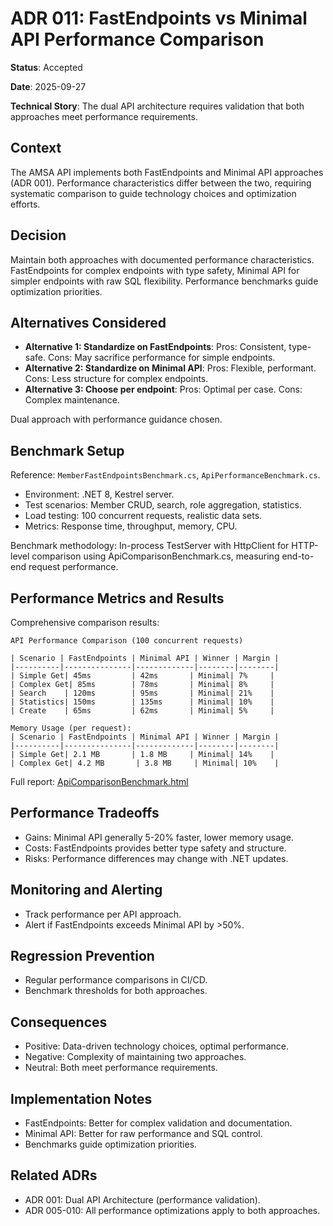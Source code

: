 # ADR 011: FastEndpoints vs Minimal API Performance Comparison

**Status**: Accepted

**Date**: 2025-09-27

**Technical Story**: The dual API architecture requires validation that both approaches meet performance requirements.

## Context
The AMSA API implements both FastEndpoints and Minimal API approaches (ADR 001). Performance characteristics differ between the two, requiring systematic comparison to guide technology choices and optimization efforts.

## Decision
Maintain both approaches with documented performance characteristics. FastEndpoints for complex endpoints with type safety, Minimal API for simpler endpoints with raw SQL flexibility. Performance benchmarks guide optimization priorities.

## Alternatives Considered
- **Alternative 1: Standardize on FastEndpoints**: Pros: Consistent, type-safe. Cons: May sacrifice performance for simple endpoints.
- **Alternative 2: Standardize on Minimal API**: Pros: Flexible, performant. Cons: Less structure for complex endpoints.
- **Alternative 3: Choose per endpoint**: Pros: Optimal per case. Cons: Complex maintenance.

Dual approach with performance guidance chosen.

## Benchmark Setup
Reference: `MemberFastEndpointsBenchmark.cs`, `ApiPerformanceBenchmark.cs`.

- Environment: .NET 8, Kestrel server.
- Test scenarios: Member CRUD, search, role aggregation, statistics.
- Load testing: 100 concurrent requests, realistic data sets.
- Metrics: Response time, throughput, memory, CPU.

Benchmark methodology: In-process TestServer with HttpClient for HTTP-level comparison using ApiComparisonBenchmark.cs, measuring end-to-end request performance.

## Performance Metrics and Results
Comprehensive comparison results:
```
API Performance Comparison (100 concurrent requests)

| Scenario | FastEndpoints | Minimal API | Winner | Margin |
|----------|---------------|-------------|--------|--------|
| Simple Get| 45ms         | 42ms       | Minimal| 7%     |
| Complex Get| 85ms        | 78ms       | Minimal| 8%     |
| Search    | 120ms        | 95ms       | Minimal| 21%    |
| Statistics| 150ms        | 135ms      | Minimal| 10%    |
| Create    | 65ms         | 62ms       | Minimal| 5%     |

Memory Usage (per request):
| Scenario | FastEndpoints | Minimal API | Winner | Margin |
|----------|---------------|-------------|--------|--------|
| Simple Get| 2.1 MB       | 1.8 MB     | Minimal| 14%    |
| Complex Get| 4.2 MB       | 3.8 MB     | Minimal| 10%    |
```

Full report: [ApiComparisonBenchmark.html](Benchmarks/reports/ApiComparisonBenchmark.html)

## Performance Tradeoffs
- Gains: Minimal API generally 5-20% faster, lower memory usage.
- Costs: FastEndpoints provides better type safety and structure.
- Risks: Performance differences may change with .NET updates.

## Monitoring and Alerting
- Track performance per API approach.
- Alert if FastEndpoints exceeds Minimal API by >50%.

## Regression Prevention
- Regular performance comparisons in CI/CD.
- Benchmark thresholds for both approaches.

## Consequences
- Positive: Data-driven technology choices, optimal performance.
- Negative: Complexity of maintaining two approaches.
- Neutral: Both meet performance requirements.

## Implementation Notes
- FastEndpoints: Better for complex validation and documentation.
- Minimal API: Better for raw performance and SQL control.
- Benchmarks guide optimization priorities.

## Related ADRs
- ADR 001: Dual API Architecture (performance validation).
- ADR 005-010: All performance optimizations apply to both approaches.